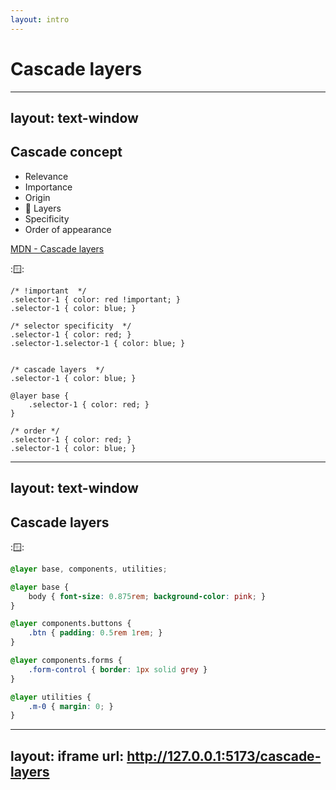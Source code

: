 ```yaml
---
layout: intro
---
```


# Cascade layers

<SupportedBrowsers url="https://developer.mozilla.org/en-US/docs/Web/CSS/@layer" chrome=99 edge=99 firefox=97 safari=15.4 />

---
layout: text-window
---

## Cascade concept

- Relevance
- Importance
- Origin
- 🥐 Layers
- Specificity
- Order of appearance

[MDN - Cascade layers](https://developer.mozilla.org/en-US/docs/Learn/CSS/Building_blocks/Cascade_layers)

::window::

```css{1-3|5-7|9-16|17-19}
/* !important  */
.selector-1 { color: red !important; }
.selector-1 { color: blue; }

/* selector specificity  */
.selector-1 { color: red; }
.selector-1.selector-1 { color: blue; }


/* cascade layers  */
.selector-1 { color: blue; }

@layer base {
	.selector-1 { color: red; }
}

/* order */
.selector-1 { color: red; }
.selector-1 { color: blue; }
```

<!--
- Relevance: Find all the declaration blocks with a selector match for each element.
- Importance: Sort rules based on if they are normal or important. Important styles are those that have the `!important` flag set.
- Origin: Within each of the two importance buckets, sort rules by author, user, or user-agent origin.
- Layers: Within each of the six origin importance bucket, sort by cascade layer. The layer order for normal declarations is from first layer created to last, followed by unlayered normal styles. This order is inverted for important styles, with unlayered important styles having the lowest precedence.
- Specificity: For competing styles in the origin layer with precedence, sort declarations by specificity.
- Order of appearance: When two selectors in the origin layer with precedence have the same specificity, the property value from the last declared selector with the highest specificity wins.
 -->

---
layout: text-window
---

## Cascade layers


::window::

```css {all|1}
@layer base, components, utilities;

@layer base {
	body { font-size: 0.875rem; background-color: pink; }
}

@layer components.buttons {
	.btn { padding: 0.5rem 1rem; }
}

@layer components.forms {
	.form-control { border: 1px solid grey }
}

@layer utilities {
	.m-0 { margin: 0; }
}
```

---
layout: iframe
url: http://127.0.0.1:5173/cascade-layers
---